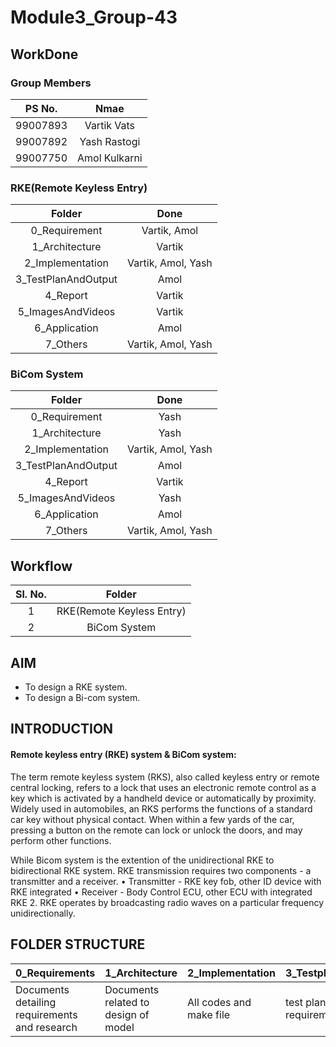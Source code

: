 # Module3_Group-43
## WorkDone
### Group Members
|PS No.|Nmae|
|:--:|:--:|
|99007893|Vartik Vats|
|99007892|Yash Rastogi|
|99007750|Amol Kulkarni|
### RKE(Remote Keyless Entry)
|Folder|Done|
|:-:|:--:|
|0_Requirement|Vartik, Amol|
|1_Architecture|Vartik|
|2_Implementation|Vartik, Amol, Yash|
|3_TestPlanAndOutput|Amol|
|4_Report|Vartik|
|5_ImagesAndVideos|Vartik|
|6_Application|Amol|
|7_Others|Vartik, Amol, Yash|
### BiCom System
|Folder|Done|
|:-:|:--:|
|0_Requirement|Yash|
|1_Architecture|Yash|
|2_Implementation|Vartik, Amol, Yash|
|3_TestPlanAndOutput|Amol|
|4_Report|Vartik|
|5_ImagesAndVideos|Yash|
|6_Application|Amol|
|7_Others|Vartik, Amol, Yash|
## Workflow
|Sl. No.|Folder|
|:-:|:--:|
|1|RKE(Remote Keyless Entry)|
|2|BiCom System|
## AIM
-   To design a RKE system.
-   To design a Bi-com system.
## INTRODUCTION
#### Remote keyless entry (RKE) system & BiCom system:

The term remote keyless system (RKS), also called keyless entry or remote central locking, refers to a lock that uses an electronic remote control as a key which is activated by a handheld device or automatically by proximity. Widely used in automobiles, an RKS performs the functions of a standard car key without physical contact. When within a few yards of the car, pressing a button on the remote can lock or unlock the doors, and may perform other functions.

While Bicom system is the extention of the unidirectional RKE to bidirectional RKE system. RKE transmission requires two components - a transmitter and a receiver. • Transmitter - RKE key fob, other ID device with RKE integrated • Receiver - Body Control ECU, other ECU with integrated RKE 2. RKE operates by broadcasting radio waves on a particular frequency unidirectionally.

## FOLDER STRUCTURE
|0_Requirements|1_Architecture|2_Implementation|3_TestplanAndOutput|4_Report|5_ImagesAndVideos|6_Applications|7_Others|
|--------------|--------|----------------|-------------------|--------|-----------------|--------|---------------------|
|Documents detailing requirements and research|Documents related to design of model|All codes and make file|test plans with requirements|summary of all the folders|screenshots of working projects|The applications related to the project|refrences and supporting documents|
